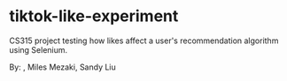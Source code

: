 # tiktok-like-experiment
CS315 project testing how likes affect a user's recommendation algorithm using Selenium.

By: , Miles Mezaki, Sandy Liu
